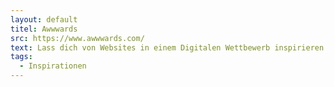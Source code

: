 ```yaml
---
layout: default
titel: Awwwards
src: https://www.awwwards.com/
text: Lass dich von Websites in einem Digitalen Wettbewerb inspirieren.
tags:
  - Inspirationen
---
```

